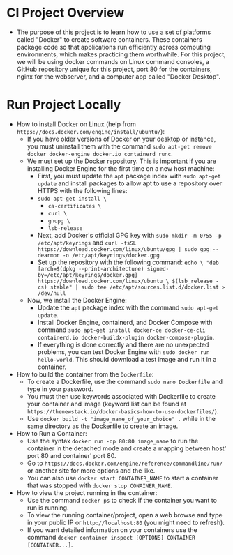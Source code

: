 # CI Project Overview
- The purpose of this project is to learn how to use a set of platforms called "Docker" to create software containers. These containers package code so that applications run efficiently across computing environments, which makes practicing them worthwhile. For this project, we will be using docker commands on Linux command consoles, a GitHub repository unique for this project, port 80 for the containers, nginx for the webserver, and a computer app called "Docker Desktop".
# Run Project Locally
- How to install Docker on Linux (help from `https://docs.docker.com/engine/install/ubuntu/`):
  - If you have older versions of Docker on your desktop or instance, you must uninstall them with the command `sudo apt-get remove docker docker-engine docker.io containerd runc`.
  - We must set up the Docker repository. This is important if you are installing Docker Engine for the first time on a new host machine:
    - First, you must update the `apt` package index with `sudo apt-get update` and install packages to allow apt to use a repository over HTTPS with the following lines:
    - `sudo apt-get install \`
      - `ca-certificates \`
      - `curl \`
      - `gnupg \`
      - `lsb-release`
    - Next, add Docker's official GPG key with `sudo mkdir -m 0755 -p /etc/apt/keyrings` and `curl -fsSL https://download.docker.com/linux/ubuntu/gpg | sudo gpg --dearmor -o /etc/apt/keyrings/docker.gpg`
    - Set up the repository with the following command: `echo \
  "deb [arch=$(dpkg --print-architecture) signed-by=/etc/apt/keyrings/docker.gpg] https://download.docker.com/linux/ubuntu \
  $(lsb_release -cs) stable" | sudo tee /etc/apt/sources.list.d/docker.list > /dev/null`
  - Now, we install the Docker Engine:
    - Update the `apt` package index with the command `sudo apt-get update`.
    - Install Docker Engine, containerd, and Docker Compose with command `sudo apt-get install docker-ce docker-ce-cli containerd.io docker-buildx-plugin docker-compose-plugin`.
    - If everything is done correctly and there are no unexpected problems, you can test Docker Engine with `sudo docker run hello-world`. This should download a test image and run it in a container.
- How to build the container from the `Dockerfile`:
  - To create a Dockerfile, use the command `sudo nano Dockerfile` and type in your password.
  - You must then use keywords associated with Dockerfile to create your container and image (keyword list can be found at `https://thenewstack.io/docker-basics-how-to-use-dockerfiles/`).
  - Use `docker build -t "image_name_of_your_choice" .` while in the same directory as the Dockerfile to create an image.
- How to Run a Container:
  - Use the syntax `docker run -dp 80:80 image_name` to run the container in the detached mode and create a mapping between host' port 80 and container' port 80.
  - Go to `https://docs.docker.com/engine/reference/commandline/run/` or another site for more options and the like.
  - You can also use `docker start CONTAINER_NAME` to start a container that was stopped with `docker stop CONAINER_NAME`.
- How to view the project running in the container:
  - Use the command `docker ps` to check if the container you want to run is running.
  - To view the running container/project, open a web browse and type in your public IP or `http://localhost:80` (you might need to refresh).
  - If you want detailed information on your containers use the command `docker container inspect [OPTIONS] CONTAINER [CONTAINER...]`.
